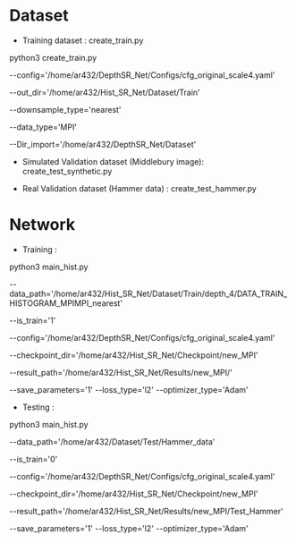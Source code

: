 # Dataset 
- Training dataset : create_train.py

python3 create_train.py 

--config='/home/ar432/DepthSR_Net/Configs/cfg_original_scale4.yaml' 

--out_dir='/home/ar432/Hist_SR_Net/Dataset/Train' 

--downsample_type='nearest' 

--data_type='MPI' 

--Dir_import='/home/ar432/DepthSR_Net/Dataset'

- Simulated Validation dataset (Middlebury image): create_test_synthetic.py

- Real Validation dataset (Hammer data) : create_test_hammer.py 


# Network 
- Training : 

python3 main_hist.py 

--data_path='/home/ar432/Hist_SR_Net/Dataset/Train/depth_4/DATA_TRAIN_HISTOGRAM_MPIMPI_nearest' 

--is_train='1' 

--config='/home/ar432/DepthSR_Net/Configs/cfg_original_scale4.yaml' 

--checkpoint_dir='/home/ar432/Hist_SR_Net/Checkpoint/new_MPI'  

--result_path='/home/ar432/Hist_SR_Net/Results/new_MPI/' 

--save_parameters='1'  --loss_type='l2' --optimizer_type='Adam'


- Testing :

python3 main_hist.py 

--data_path='/home/ar432/Dataset/Test/Hammer_data' 

--is_train='0' 

--config='/home/ar432/DepthSR_Net/Configs/cfg_original_scale4.yaml' 

--checkpoint_dir='/home/ar432/Hist_SR_Net/Checkpoint/new_MPI'  

--result_path='/home/ar432/Hist_SR_Net/Results/new_MPI/Test_Hammer' 

--save_parameters='1'  --loss_type='l2' --optimizer_type='Adam'
